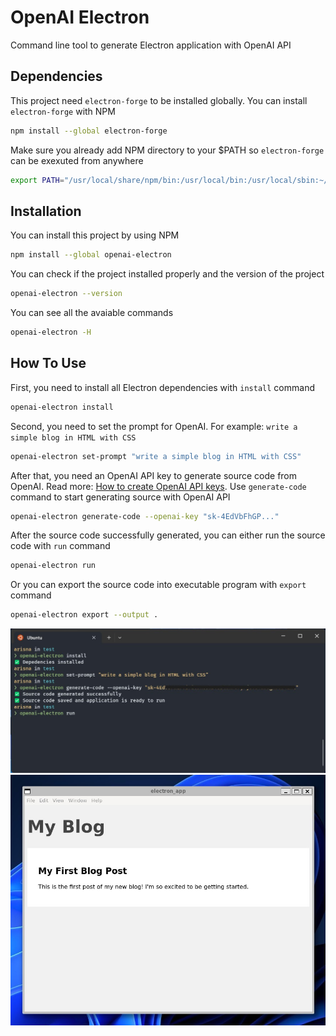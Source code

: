 # OpenAI Electron

Command line tool to generate Electron application with OpenAI API

## Dependencies

This project need `electron-forge` to be installed globally. You can install `electron-forge` with NPM

```bash
npm install --global electron-forge
```

Make sure you already add NPM directory to your $PATH so `electron-forge` can be exexuted from anywhere

```bash
export PATH="/usr/local/share/npm/bin:/usr/local/bin:/usr/local/sbin:~/bin:$PATH"
```

## Installation

You can install this project by using NPM

```bash
npm install --global openai-electron
```

You can check if the project installed properly and the version of the project

```bash
openai-electron --version
```

You can see all the avaiable commands

```bash
openai-electron -H
```

## How To Use

First, you need to install all Electron dependencies with `install` command

```bash
openai-electron install
```

Second, you need to set the prompt for OpenAI. For example: `write a simple blog in HTML with CSS`

```bash
openai-electron set-prompt "write a simple blog in HTML with CSS"
```

After that, you need an OpenAI API key to generate source code from OpenAI. Read more: [How to create OpenAI API keys](https://elephas.app/blog/how-to-create-openai-api-keys-cl5c4f21d281431po7k8fgyol0). Use `generate-code` command to start generating source with OpenAI API

```bash
openai-electron generate-code --openai-key "sk-4EdVbFhGP..."
```

After the source code successfully generated, you can either run the source code with `run` command

```bash
openai-electron run
```

Or you can export the source code into executable program with `export` command

```bash
openai-electron export --output .
```

![Terminal](images/terminal.jpg)
![Electron App](images/electron_app.jpg)
